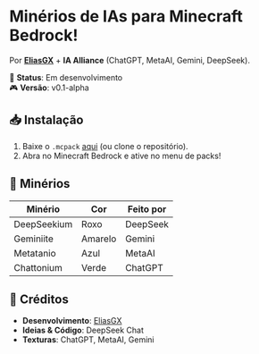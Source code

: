 # Minérios de IAs para Minecraft Bedrock!
Por **[EliasGX](https://github.com/EliasXbox)** + **IA Alliance** (ChatGPT, MetaAI, Gemini, DeepSeek).  

🔧 **Status**: Em desenvolvimento  
🎮 **Versão**: v0.1-alpha  

## 📥 Instalação  
1. Baixe o `.mcpack` [aqui](#) (ou clone o repositório).  
2. Abra no Minecraft Bedrock e ative no menu de packs!  

## 💎 Minérios  
| Minério       | Cor       | Feito por   |  
|---------------|-----------|-------------|  
| DeepSeekium   | Roxo      | DeepSeek    |  
| Geminiite     | Amarelo   | Gemini      |  
| Metatanio     | Azul      | MetaAI      |  
| Chattonium    | Verde     | ChatGPT     |  

## 🤝 Créditos  
- **Desenvolvimento**: [EliasGX](https://github.com/EliasXbox)  
- **Ideias & Código**: DeepSeek Chat  
- **Texturas**: ChatGPT, MetaAI, Gemini  
